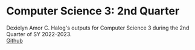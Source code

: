 # Computer Science 3: 2nd Quarter
Dexielyn Amor C. Halog's outputs for Computer Science 3 during the 2nd Quarter of SY 2022-2023. <br>
<a href ="dexiesuser.github.io/CS3-Q2">Github</a>
